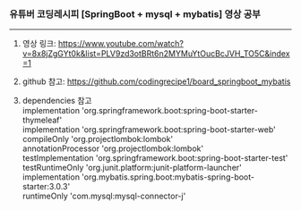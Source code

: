 ### 유튜버 코딩레시피 [SpringBoot + mysql + mybatis] 영상 공부
---------------------------------------------------------------

1. 영상 링크: https://www.youtube.com/watch?v=8x8jZgGYt0k&list=PLV9zd3otBRt6n2MYMuYtOucBcJVH_TO5C&index=1

2. github 참고: https://github.com/codingrecipe1/board_springboot_mybatis

3. dependencies 참고</br>
   implementation 'org.springframework.boot:spring-boot-starter-thymeleaf'</br>
   implementation 'org.springframework.boot:spring-boot-starter-web'</br>
   compileOnly 'org.projectlombok:lombok'</br>
   annotationProcessor 'org.projectlombok:lombok'</br>
   testImplementation 'org.springframework.boot:spring-boot-starter-test'</br>
   testRuntimeOnly 'org.junit.platform:junit-platform-launcher'</br>
   implementation 'org.mybatis.spring.boot:mybatis-spring-boot-starter:3.0.3'</br>
   runtimeOnly 'com.mysql:mysql-connector-j'</br>
